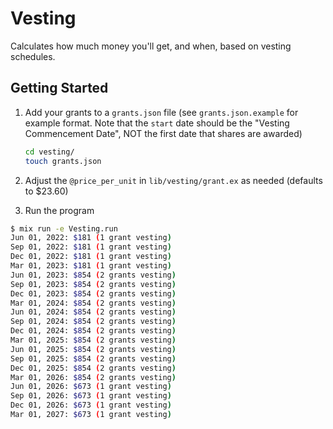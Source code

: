 # Vesting

Calculates how much money you'll get, and when, based on vesting schedules.

## Getting Started

1. Add your grants to a `grants.json` file (see `grants.json.example` for example format. Note that the `start` date should be the "Vesting Commencement Date", NOT the first date that shares are awarded)

   ```bash
   cd vesting/
   touch grants.json
   ```

2. Adjust the `@price_per_unit` in `lib/vesting/grant.ex` as needed (defaults to $23.60)

3. Run the program

```bash
$ mix run -e Vesting.run
Jun 01, 2022: $181 (1 grant vesting)
Sep 01, 2022: $181 (1 grant vesting)
Dec 01, 2022: $181 (1 grant vesting)
Mar 01, 2023: $181 (1 grant vesting)
Jun 01, 2023: $854 (2 grants vesting)
Sep 01, 2023: $854 (2 grants vesting)
Dec 01, 2023: $854 (2 grants vesting)
Mar 01, 2024: $854 (2 grants vesting)
Jun 01, 2024: $854 (2 grants vesting)
Sep 01, 2024: $854 (2 grants vesting)
Dec 01, 2024: $854 (2 grants vesting)
Mar 01, 2025: $854 (2 grants vesting)
Jun 01, 2025: $854 (2 grants vesting)
Sep 01, 2025: $854 (2 grants vesting)
Dec 01, 2025: $854 (2 grants vesting)
Mar 01, 2026: $854 (2 grants vesting)
Jun 01, 2026: $673 (1 grant vesting)
Sep 01, 2026: $673 (1 grant vesting)
Dec 01, 2026: $673 (1 grant vesting)
Mar 01, 2027: $673 (1 grant vesting)
```
